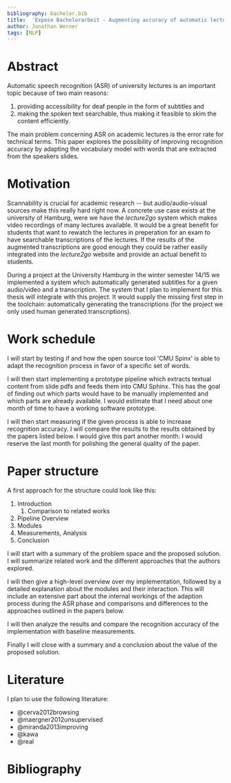 ```yaml
---
bibliography: bachelor.bib
title:  'Expose Bachelorarbeit - Augmenting accuracy of automatic lecture transcriptions by using context information from slide contents'
author: Jonathan Werner
tags: [NLP]
---
```

# Abstract
Automatic speech recognition (ASR) of university lectures is an important topic because of two main reasons:
1) providing accessibility for deaf people in the form of subtitles and
2) making the spoken text searchable, thus making it feasible to skim the content efficiently.

The main problem concerning ASR on academic lectures is the error rate for technical terms.
This paper explores the possibility of improving recognition accuracy by adapting the vocabulary model with words that are extracted from the speakers slides.

# Motivation
Scannability is crucial for academic research -- but audio/audio-visual sources make this really hard right now.
A concrete use case exists at the university of Hamburg, were we have the *lecture2go* system which makes video recordings of many lectures available.
It would be a great benefit for students that want to rewatch the lectures in preperation for an exam to have searchable transcriptions of the lectures. If the results of the augmented transcriptions are good enough they could be rather easily integrated into the *lecture2go* website and provide an actual benefit to students.

During a project at the University Hamburg in the winter semester 14/15 we implemented a system which automatically generated subtitles for a given audio/video and a transcription.
The system that I plan to implement for this thesis will integrate with this project.
It would supply the missing first step in the toolchain: automatically generating the transcriptions (for the project we only used human generated transcriptions).

# Work schedule
I will start by testing if and how the open source tool 'CMU Spinx' is able to adapt the recognition process in favor of a specific set of words.

I will then start implementing a prototype pipeline which extracts textual content from slide pdfs and feeds them into CMU Sphinx.
This has the goal of finding out which parts would have to be manually implemented and which parts are already available. I would estimate that I need about one month of time to have a working software prototype.

I will then start measuring if the given process is able to increase recognition accuracy. I will compare the results to the results obtained by the papers listed below. I would give this part another month. I would reserve the last month for polishing the general quality of the paper.

# Paper structure
A first approach for the structure could look like this:

1. Introduction
    1. Comparison to related works
2. Pipeline Overview
3. Modules
4. Measurements, Analysis
5. Conclusion

I will start with a summary of the problem space and the proposed solution. I will summarize related work and the different approaches that the authors explored.

I will then give a high-level overview over my implementation, followed by a detailed explanation about the modules and their interaction. This will include an extensive part about the internal workings of the adaption process during the ASR phase and comparisons and differences to the approaches outlined in the papers below.

I will then analyze the results and compare the recognition accuracy of the implementation with baseline measurements.

Finally I will close with a summary and a conclusion about the value of the proposed solution.

# Literature
I plan to use the following literature:

- @cerva2012browsing
- @maergner2012unsupervised
- @miranda2013improving
- @kawa
- @real

# Bibliography
